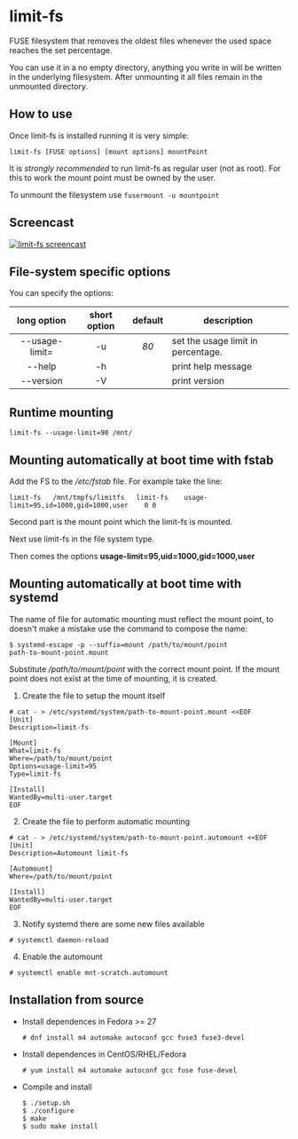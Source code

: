 # limit-fs
FUSE filesystem that removes the oldest files whenever the used space
reaches the set percentage.

You can use it in a no empty directory, anything you write in will be
written in the underlying filesystem. After unmounting it all files
remain in the unmounted directory.

## How to use
Once limit-fs is installed running it is very simple:
```
limit-fs [FUSE options] [mount options] mountPoint
```
It is _strongly recommended_ to run limit-fs as regular user (not as
root). For this to work the mount point must be owned by the user.

To unmount the filesystem use `fusermount -u mountpoint`

## Screencast
[![limit-fs screencast](https://asciinema.org/a/228205.png)](https://asciinema.org/a/228205)

## File-system specific options

You can specify the options:

| long option | short option | default | description |
|:-:|:-:|:-:|---|
| --usage-limit=<d> | -u | *80* | set the usage limit in percentage. |
| --help            | -h |      | print help message |
| --version         | -V |      | print version |

## Runtime mounting
```
limit-fs --usage-limit=90 /mnt/
```

## Mounting automatically at boot time with fstab

Add the FS to the */etc/fstab* file. For example take the line:
```
limit-fs   /mnt/tmpfs/limitfs	limit-fs	usage-limit=95,id=1000,gid=1000,user	0 0
```
Second part is the mount point which the limit-fs is mounted.

Next use limit-fs in the file system type.

Then comes the options **usage-limit=95,uid=1000,gid=1000,user**

## Mounting automatically at boot time with systemd

The name of file for automatic mounting must reflect the mount point,
to doesn't make a mistake use the command to compose the name:
```
$ systemd-escape -p --suffix=mount /path/to/mount/point
path-to-mount-point.mount
```
Substitute */path/to/mount/point* with the correct mount point. If the
mount point does not exist at the time of mounting, it is created.

 1. Create the file to setup the mount itself
 ```
# cat - > /etc/systemd/system/path-to-mount-point.mount <<EOF
[Unit]
Description=limit-fs

[Mount]
What=limit-fs
Where=/path/to/mount/point
Options=usage-limit=95
Type=limit-fs

[Install]
WantedBy=multi-user.target
EOF
 ```

 2. Create the file to perform automatic mounting
 ```
# cat - > /etc/systemd/system/path-to-mount-point.automount <<EOF
[Unit]
Description=Automount limit-fs

[Automount]
Where=/path/to/mount/point

[Install]
WantedBy=multi-user.target
EOF
 ```

 3. Notify systemd there are some new files available
 ```
# systemctl daemon-reload
 ```

 4. Enable the automount
 ```
# systemctl enable mnt-scratch.automount
 ```

## Installation from source

 * Install dependences in Fedora >= 27
   ```
   # dnf install m4 automake autoconf gcc fuse3 fuse3-devel
   ```

 * Install dependences in CentOS/RHEL/Fedora
   ```
   # yum install m4 automake autoconf gcc fuse fuse-devel
   ```

 * Compile and install
   ```
   $ ./setup.sh
   $ ./configure
   $ make
   $ sudo make install
   ```
